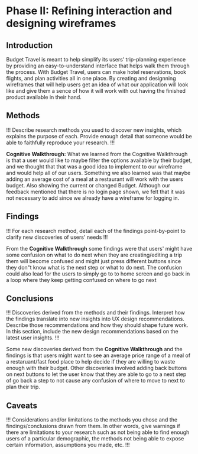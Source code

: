 # Phase II: Refining interaction and designing wireframes

## Introduction

Budget Travel is meant to help simplify its users’ trip-planning experience by providing an easy-to-understand interface that helps walk them through the process. With Budget Travel, users can make hotel reservations, book flights, and plan activities all in one place. By creating and designning wireframes that will help users get an idea of what our application will look like and give them a sence of how it will work with out having the finished product available in their hand.

## Methods

!!! Describe research methods you used to discover new insights, which explains the purpose of each. Provide enough detail that someone would be able to faithfully reproduce your research. !!!

**Cognitive Walkthrough:** What we learned from the Cognitive Walkthrough is that a user would like to maybe filter the options available by their budget, and we thought that that was a good idea to implement to our wireframe and would help all of our users. Something we also learned was that maybe adding an average cost of a meal at a restaurant will work with the users budget. Also showing the current or changed Budget. Although our feedback mentioned that there is no login page shown, we felt that it was not necessary to add since we already have a wireframe for logging in. 


## Findings

!!! For each research method, detail each of the findings point-by-point to clarify new discoveries of users' needs !!!

From the **Cognitive Walkthrough** some findings were that users' might have some confusion on what to do next when they are creating/editing a trip them will become confused and might just press different buttons since they don"t know what is the next step or what to do next. The confusion could also lead for the users to simply go to to home screen and go back in a loop where they keep getting confused on where to go next

## Conclusions

!!! Discoveries derived from the methods and their findings. Interpret how the findings translate into new insights into UX design recommendations. Describe those recommendations and how they should shape future work. In this section, include the new design recommendations based on the latest user insights. !!!

Some new discoveries derived from the **Cognitive Walkthrough** and the findings is that users might want to see an average price range of a meal of a restaruant/fast food place to help decide if they are willing to waste enough with their budget. Other discoveries involved adding back buttons on next buttons to let the user know that they are able to go to a next step of go back a step to not cause any confusion of where to move to next to plan their trip. 

## Caveats

!!! Considerations and/or limitations to the methods you chose and the findings/conclusions drawn from them. In other words, give warnings if there are limitations to your research such as not being able to find enough users of a particular demographic, the methods not being able to expose certain information, assumptions you made, etc. !!!
